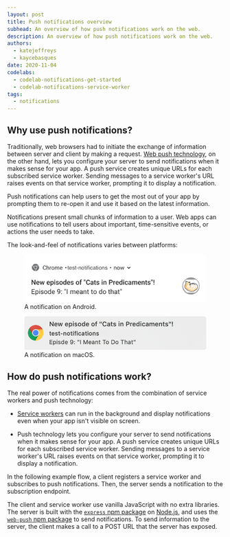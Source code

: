 ```yaml
---
layout: post
title: Push notifications overview
subhead: An overview of how push notifications work on the web.
description: An overview of how push notifications work on the web.
authors:
  - katejeffreys
  - kaycebasques
date: 2020-11-04
codelabs:
  - codelab-notifications-get-started
  - codelab-notifications-service-worker
tags:
  - notifications
---
```


## Why use push notifications?

<!-- TODO(kaycebasques): Trim down this content and make it less dense. -->

Traditionally, web browsers had to initiate the exchange of information between
server and client by making a request. [Web push
technology](https://developer.mozilla.org/en-US/docs/Web/API/Push_API), on the
other hand, lets you configure your server to send notifications when it makes
sense for your app. A push service creates unique URLs for each subscribed
service worker. Sending messages to a service worker's URL raises events on that
service worker, prompting it to display a notification.

Push notifications can help users to get the most out of your app by prompting
them to re-open it and use it based on the latest information.

Notifications present small chunks of information to a user. Web apps can use
notifications to tell users about important, time-sensitive events, or actions
the user needs to take.

The look-and-feel of notifications varies between platforms:

<figure class="w-figure">
  <img class="w-screenshot w-screenshot--filled" src="./predicaments-android.png" 
       alt="A notification on Android.">
  <figcaption class="w-figcaption">A notification on Android.</figcaption>
</figure>

<figure class="w-figure">
  <img class="w-screenshot w-screenshot--filled" src="./predicaments-macbook.png" 
       alt="A notification on macOS.">
  <figcaption class="w-figcaption">A notification on macOS.</figcaption>
</figure>





## How do push notifications work?

The real power of notifications comes from the combination of service workers
and push technology:

*   [Service
    workers](https://developers.google.com/web/fundamentals/primers/service-workers)
    can run in the background and display notifications even when your app isn't
    visible on screen.

*   Push technology lets you configure your server to send notifications when it
    makes sense for your app. A push service creates unique URLs for each
    subscribed service worker. Sending messages to a service worker's URL raises
    events on that service worker, prompting it to display a notification.

In the following example flow, a client registers a service worker and
subscribes to push notifications. Then, the server sends a notification to the
subscription endpoint.

The client and service worker use vanilla JavaScript with no extra libraries.
The server is built with the [`express` npm
package](https://www.npmjs.com/package/express) on
[Node.js](https://nodejs.org/en/), and uses the [`web-push` npm
package](https://www.npmjs.com/package/web-push) to send notifications. To send
information to the server, the client makes a call to a POST URL that the server
has exposed.
